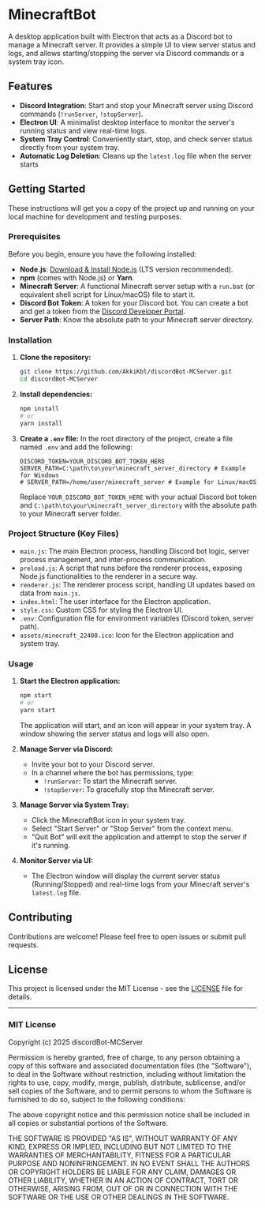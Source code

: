 # MinecraftBot

A desktop application built with Electron that acts as a Discord bot to manage a Minecraft server. It provides a simple UI to view server status and logs, and allows starting/stopping the server via Discord commands or a system tray icon.

## Features

* **Discord Integration**: Start and stop your Minecraft server using Discord commands (`!runServer`, `!stopServer`).
* **Electron UI**: A minimalist desktop interface to monitor the server's running status and view real-time logs.
* **System Tray Control**: Conveniently start, stop, and check server status directly from your system tray.
* **Automatic Log Deletion**: Cleans up the `latest.log` file when the server starts

## Getting Started

These instructions will get you a copy of the project up and running on your local machine for development and testing purposes.

### Prerequisites

Before you begin, ensure you have the following installed:

* **Node.js**: [Download & Install Node.js](https://nodejs.org/) (LTS version recommended).
* **npm** (comes with Node.js) or **Yarn**.
* **Minecraft Server**: A functional Minecraft server setup with a `run.bat` (or equivalent shell script for Linux/macOS) file to start it.
* **Discord Bot Token**: A token for your Discord bot. You can create a bot and get a token from the [Discord Developer Portal](https://discord.com/developers/applications).
* **Server Path**: Know the absolute path to your Minecraft server directory.

### Installation

1.  **Clone the repository:**
    ```bash
    git clone https://github.com/AkkiKbl/discordBot-MCServer.git
    cd discordBot-MCServer
    ```

2.  **Install dependencies:**
    ```bash
    npm install
    # or
    yarn install
    ```

3.  **Create a `.env` file:**
    In the root directory of the project, create a file named `.env` and add the following:
    ```
    DISCORD_TOKEN=YOUR_DISCORD_BOT_TOKEN_HERE
    SERVER_PATH=C:\path\to\your\minecraft_server_directory # Example for Windows
    # SERVER_PATH=/home/user/minecraft_server # Example for Linux/macOS
    ```
    Replace `YOUR_DISCORD_BOT_TOKEN_HERE` with your actual Discord bot token and `C:\path\to\your\minecraft_server_directory` with the absolute path to your Minecraft server folder.

### Project Structure (Key Files)

* `main.js`: The main Electron process, handling Discord bot logic, server process management, and inter-process communication.
* `preload.js`: A script that runs before the renderer process, exposing Node.js functionalities to the renderer in a secure way.
* `renderer.js`: The renderer process script, handling UI updates based on data from `main.js`.
* `index.html`: The user interface for the Electron application.
* `style.css`: Custom CSS for styling the Electron UI.
* `.env`: Configuration file for environment variables (Discord token, server path).
* `assets/minecraft_22400.ico`: Icon for the Electron application and system tray.

### Usage

1.  **Start the Electron application:**
    ```bash
    npm start
    # or
    yarn start
    ```
    The application will start, and an icon will appear in your system tray. A window showing the server status and logs will also open.

2.  **Manage Server via Discord:**
    * Invite your bot to your Discord server.
    * In a channel where the bot has permissions, type:
        * `!runServer`: To start the Minecraft server.
        * `!stopServer`: To gracefully stop the Minecraft server.

3.  **Manage Server via System Tray:**
    * Click the MinecraftBot icon in your system tray.
    * Select "Start Server" or "Stop Server" from the context menu.
    * "Quit Bot" will exit the application and attempt to stop the server if it's running.

4.  **Monitor Server via UI:**
    * The Electron window will display the current server status (Running/Stopped) and real-time logs from your Minecraft server's `latest.log` file.

## Contributing

Contributions are welcome! Please feel free to open issues or submit pull requests.

## License

This project is licensed under the MIT License - see the [LICENSE](https://github.com/AkkiKbl/discordBot-MCServer/blob/main/LICENSE)  file for details.

---

### MIT License

Copyright (c) 2025 discordBot-MCServer


Permission is hereby granted, free of charge, to any person obtaining a copy
of this software and associated documentation files (the "Software"), to deal
in the Software without restriction, including without limitation the rights
to use, copy, modify, merge, publish, distribute, sublicense, and/or sell
copies of the Software, and to permit persons to whom the Software is
furnished to do so, subject to the following conditions:

The above copyright notice and this permission notice shall be included in all
copies or substantial portions of the Software.

THE SOFTWARE IS PROVIDED "AS IS", WITHOUT WARRANTY OF ANY KIND, EXPRESS OR
IMPLIED, INCLUDING BUT NOT LIMITED TO THE WARRANTIES OF MERCHANTABILITY,
FITNESS FOR A PARTICULAR PURPOSE AND NONINFRINGEMENT. IN NO EVENT SHALL THE
AUTHORS OR COPYRIGHT HOLDERS BE LIABLE FOR ANY CLAIM, DAMAGES OR OTHER
LIABILITY, WHETHER IN AN ACTION OF CONTRACT, TORT OR OTHERWISE, ARISING FROM,
OUT OF OR IN CONNECTION WITH THE SOFTWARE OR THE USE OR OTHER DEALINGS IN THE
SOFTWARE.

